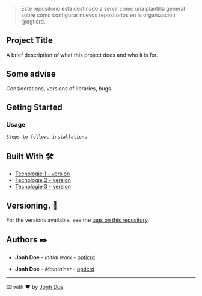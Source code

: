 > Este repositorio está destinado a servir como una plantilla general sobre cómo configurar nuevos repositorios en la organización @ogticrd. 

## Project Title

A brief description of what this project does and who it is for.

## Some advise
Considerations, versions of libraries, bugs 

## Geting Started

### Usage
```
Steps to follow, installations

```


## Built With 🛠️
* [Tecnologie 1 - version](url)
* [Tecnologie 2 - version](url)
* [Tecnologie 3 - version](url)

## Versioning. 📌

For the versions available, see the [tags on this repository](https://github.com/opticrd/.....).

## Authors ✒️

* **Jonh Doe** - *Initial work* - [opticrd](https://github.com/opticrd)

* **Jonh Doe** - *Maintainer* -  [opticrd](https://github.com/opticrd)


---
⌨️ with ❤️ by [Jonh Doe](https://github.com/User)
